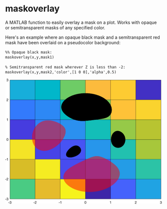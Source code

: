 # maskoverlay
A MATLAB function to easily overlay a mask on a plot. Works with opaque or semitransparent masks of any specified color. 

Here's an example where an opaque black mask and a semitransparent red mask have been overlaid on a pseudocolor background: 

``` 
%% Opaque black mask:
maskoverlay(x,y,mask1) 

% Semitransparent red mask wherever Z is less than -2: 
maskoverlay(x,y,mask2,'color',[1 0 0],'alpha',0.5)
```

![](maskoverlay.png)
